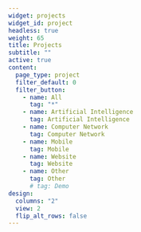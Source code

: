 ```yaml
---
widget: projects
widget_id: project
headless: true
weight: 65
title: Projects
subtitle: ""
active: true
content:
  page_type: project
  filter_default: 0
  filter_button:
    - name: All
      tag: "*"
    - name: Artificial Intelligence
      tag: Artificial Intelligence
    - name: Computer Network
      tag: Computer Network
    - name: Mobile
      tag: Mobile
    - name: Website
      tag: Website
    - name: Other
      tag: Other
      # tag: Demo
design:
  columns: "2"
  view: 2
  flip_alt_rows: false
---
```

